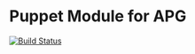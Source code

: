 # Puppet Module for APG

[![Build Status](https://travis-ci.org/actionjack/puppet-apg.png)](https://travis-ci.org/actionjack/puppet-apg)
